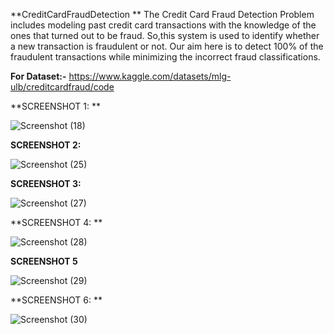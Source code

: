 **CreditCardFraudDetection
**
The Credit Card Fraud Detection Problem includes modeling past credit card transactions with the knowledge of the ones that turned out to be fraud. So,this system is used to identify whether a new transaction is fraudulent or not. Our aim here is to detect 100% of the fraudulent transactions while minimizing the incorrect fraud classifications.

**For Dataset:-**
https://www.kaggle.com/datasets/mlg-ulb/creditcardfraud/code

**SCREENSHOT 1: **

![Screenshot (18)](https://github.com/gayatrifegde/TechnoHacks/assets/91429243/9ca6f5e6-ce2b-4dc5-9fc1-99b2947e617b)

**SCREENSHOT 2:**

![Screenshot (25)](https://github.com/gayatrifegde/TechnoHacks/assets/91429243/6f7413a1-639d-4d44-81c8-8855832141cf)

**SCREENSHOT 3:**

![Screenshot (27)](https://github.com/gayatrifegde/TechnoHacks/assets/91429243/c3ab4fab-2c23-4395-bcb8-15413993a714)

**SCREENSHOT 4: **

![Screenshot (28)](https://github.com/gayatrifegde/TechnoHacks/assets/91429243/4a38b7b9-1b03-4d51-ae9b-4210245b5b6b)

**SCREENSHOT 5**

![Screenshot (29)](https://github.com/gayatrifegde/TechnoHacks/assets/91429243/348a5634-c030-4428-8d0e-5484d30fbe1e)

**SCREENSHOT 6: 
**

![Screenshot (30)](https://github.com/gayatrifegde/TechnoHacks/assets/91429243/9cfc9d5c-fe71-44bc-964d-3e50d2715de4)
